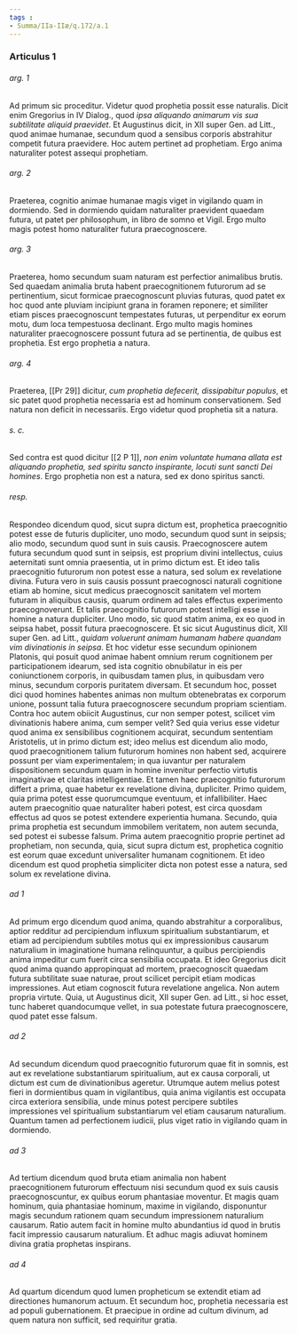 ```yaml
---
tags : 
- Summa/IIa-IIæ/q.172/a.1
---
```


### Articulus 1

###### arg. 1
Ad primum sic proceditur. Videtur quod prophetia possit esse naturalis. Dicit enim Gregorius in IV Dialog., quod *ipsa aliquando animarum vis sua subtilitate aliquid praevidet*. Et Augustinus dicit, in XII super Gen. ad Litt., quod animae humanae, secundum quod a sensibus corporis abstrahitur competit futura praevidere. Hoc autem pertinet ad prophetiam. Ergo anima naturaliter potest assequi prophetiam.

###### arg. 2
Praeterea, cognitio animae humanae magis viget in vigilando quam in dormiendo. Sed in dormiendo quidam naturaliter praevident quaedam futura, ut patet per philosophum, in libro de somno et Vigil. Ergo multo magis potest homo naturaliter futura praecognoscere.

###### arg. 3
Praeterea, homo secundum suam naturam est perfectior animalibus brutis. Sed quaedam animalia bruta habent praecognitionem futurorum ad se pertinentium, sicut formicae praecognoscunt pluvias futuras, quod patet ex hoc quod ante pluviam incipiunt grana in foramen reponere; et similiter etiam pisces praecognoscunt tempestates futuras, ut perpenditur ex eorum motu, dum loca tempestuosa declinant. Ergo multo magis homines naturaliter praecognoscere possunt futura ad se pertinentia, de quibus est prophetia. Est ergo prophetia a natura.

###### arg. 4
Praeterea, [[Pr 29]] dicitur, *cum prophetia defecerit, dissipabitur populus*, et sic patet quod prophetia necessaria est ad hominum conservationem. Sed natura non deficit in necessariis. Ergo videtur quod prophetia sit a natura.

###### s. c.
Sed contra est quod dicitur [[2 P 1]], *non enim voluntate humana allata est aliquando prophetia, sed spiritu sancto inspirante, locuti sunt sancti Dei homines*. Ergo prophetia non est a natura, sed ex dono spiritus sancti.

###### resp.
Respondeo dicendum quod, sicut supra dictum est, prophetica praecognitio potest esse de futuris dupliciter, uno modo, secundum quod sunt in seipsis; alio modo, secundum quod sunt in suis causis. Praecognoscere autem futura secundum quod sunt in seipsis, est proprium divini intellectus, cuius aeternitati sunt omnia praesentia, ut in primo dictum est. Et ideo talis praecognitio futurorum non potest esse a natura, sed solum ex revelatione divina. Futura vero in suis causis possunt praecognosci naturali cognitione etiam ab homine, sicut medicus praecognoscit sanitatem vel mortem futuram in aliquibus causis, quarum ordinem ad tales effectus experimento praecognoverunt. Et talis praecognitio futurorum potest intelligi esse in homine a natura dupliciter. Uno modo, sic quod statim anima, ex eo quod in seipsa habet, possit futura praecognoscere. Et sic sicut Augustinus dicit, XII super Gen. ad Litt., *quidam voluerunt animam humanam habere quandam vim divinationis in seipsa*. Et hoc videtur esse secundum opinionem Platonis, qui posuit quod animae habent omnium rerum cognitionem per participationem idearum, sed ista cognitio obnubilatur in eis per coniunctionem corporis, in quibusdam tamen plus, in quibusdam vero minus, secundum corporis puritatem diversam. Et secundum hoc, posset dici quod homines habentes animas non multum obtenebratas ex corporum unione, possunt talia futura praecognoscere secundum propriam scientiam. Contra hoc autem obiicit Augustinus, cur non semper potest, scilicet vim divinationis habere anima, cum semper velit? Sed quia verius esse videtur quod anima ex sensibilibus cognitionem acquirat, secundum sententiam Aristotelis, ut in primo dictum est; ideo melius est dicendum alio modo, quod praecognitionem talium futurorum homines non habent sed, acquirere possunt per viam experimentalem; in qua iuvantur per naturalem dispositionem secundum quam in homine invenitur perfectio virtutis imaginativae et claritas intelligentiae. Et tamen haec praecognitio futurorum differt a prima, quae habetur ex revelatione divina, dupliciter. Primo quidem, quia prima potest esse quorumcumque eventuum, et infallibiliter. Haec autem praecognitio quae naturaliter haberi potest, est circa quosdam effectus ad quos se potest extendere experientia humana. Secundo, quia prima prophetia est secundum immobilem veritatem, non autem secunda, sed potest ei subesse falsum. Prima autem praecognitio proprie pertinet ad prophetiam, non secunda, quia, sicut supra dictum est, prophetica cognitio est eorum quae excedunt universaliter humanam cognitionem. Et ideo dicendum est quod prophetia simpliciter dicta non potest esse a natura, sed solum ex revelatione divina.

###### ad 1
Ad primum ergo dicendum quod anima, quando abstrahitur a corporalibus, aptior redditur ad percipiendum influxum spiritualium substantiarum, et etiam ad percipiendum subtiles motus qui ex impressionibus causarum naturalium in imaginatione humana relinquuntur, a quibus percipiendis anima impeditur cum fuerit circa sensibilia occupata. Et ideo Gregorius dicit quod anima quando appropinquat ad mortem, praecognoscit quaedam futura subtilitate suae naturae, prout scilicet percipit etiam modicas impressiones. Aut etiam cognoscit futura revelatione angelica. Non autem propria virtute. Quia, ut Augustinus dicit, XII super Gen. ad Litt., si hoc esset, tunc haberet quandocumque vellet, in sua potestate futura praecognoscere, quod patet esse falsum.

###### ad 2
Ad secundum dicendum quod praecognitio futurorum quae fit in somnis, est aut ex revelatione substantiarum spiritualium, aut ex causa corporali, ut dictum est cum de divinationibus ageretur. Utrumque autem melius potest fieri in dormientibus quam in vigilantibus, quia anima vigilantis est occupata circa exteriora sensibilia, unde minus potest percipere subtiles impressiones vel spiritualium substantiarum vel etiam causarum naturalium. Quantum tamen ad perfectionem iudicii, plus viget ratio in vigilando quam in dormiendo.

###### ad 3
Ad tertium dicendum quod bruta etiam animalia non habent praecognitionem futurorum effectuum nisi secundum quod ex suis causis praecognoscuntur, ex quibus eorum phantasiae moventur. Et magis quam hominum, quia phantasiae hominum, maxime in vigilando, disponuntur magis secundum rationem quam secundum impressionem naturalium causarum. Ratio autem facit in homine multo abundantius id quod in brutis facit impressio causarum naturalium. Et adhuc magis adiuvat hominem divina gratia prophetas inspirans.

###### ad 4
Ad quartum dicendum quod lumen propheticum se extendit etiam ad directiones humanorum actuum. Et secundum hoc, prophetia necessaria est ad populi gubernationem. Et praecipue in ordine ad cultum divinum, ad quem natura non sufficit, sed requiritur gratia.

